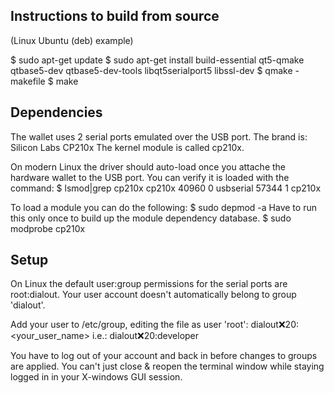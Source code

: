 Instructions to build from source
---------------------------------
(Linux Ubuntu (deb) example)

$ sudo apt-get update
$ sudo apt-get install build-essential qt5-qmake qtbase5-dev qtbase5-dev-tools libqt5serialport5 libssl-dev
$ qmake -makefile
$ make

Dependencies
------------
The wallet uses 2 serial ports emulated over the USB port. The brand is: Silicon Labs CP210x
The kernel module is called cp210x.

On modern Linux the driver should auto-load once you attache the hardware wallet to the USB port. You can verify it is loaded with the command: 
$ lsmod|grep cp210x
cp210x                 40960  0
usbserial              57344  1 cp210x

To load a module you can do the following:
$ sudo depmod -a
  Have to run this only once to build up the module dependency database.
$ sudo modprobe cp210x  

Setup
-----
On Linux the default user:group permissions for the serial ports are root:dialout. Your user account doesn't automatically belong to group 'dialout'.

Add your user to /etc/group, editing the file as user 'root':
  dialout:x:20:<your_user_name>
  i.e.: dialout:x:20:developer

You have to log out of your account and back in before changes to groups are applied. You can't just close & reopen the terminal window while
staying logged in in your X-windows GUI session.
